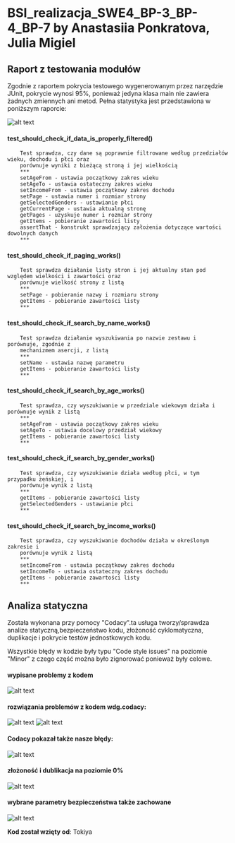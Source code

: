 # BSI_realizacja_SWE4_BP-3_BP-4_BP-7 by Anastasiia Ponkratova, Julia Migiel
## Raport z testowania modułów
Zgodnie z raportem pokrycia testowego wygenerowanym przez narzędzie JUnit, pokrycie wynosi 95%, ponieważ jedyna klasa main nie zawiera żadnych zmiennych ani metod. Pełna statystyka jest przedstawiona w poniższym raporcie:

![alt text](https://github.com/s20488/BSI_realizacja_SWE4_BP-3_BP-4_BP-7/blob/main/screens/test_coverage.png?raw=true)

#### test_should_check_if_data_is_properly_filtered()
        Test sprawdza, czy dane są poprawnie filtrowane według przedziałów wieku, dochodu i płci oraz 
        porównuje wyniki z bieżącą stroną i jej wielkością
        ***
        setAgeFrom - ustawia początkowy zakres wieku
        setAgeTo - ustawia ostateczny zakres wieku
        setIncomeFrom - ustawia początkowy zakres dochodu 
        setPage - ustawia numer i rozmiar strony
        getSelectedGenders - ustawianie płci
        getCurrentPage - ustawia aktualną stronę
        getPages - uzyskuje numer i rozmiar strony
        getItems - pobieranie zawartości listy
        assertThat - konstrukt sprawdzający założenia dotyczące wartości dowolnych danych
        ***
        
#### test_should_check_if_paging_works()
        Test sprawdza działanie listy stron i jej aktualny stan pod względem wielkości i zawartości oraz 
        porównuje wielkość strony z listą
        ***
        setPage - pobieranie nazwy i rozmiaru strony
        getItems - pobieranie zawartości listy
        ***

#### test_should_check_if_search_by_name_works()
        Test sprawdza działanie wyszukiwania po nazwie zestawu i porównuje, zgodnie z
        mechanizmem asercji, z listą
        ***
        setName - ustawia nazwę parametru
        getItems - pobieranie zawartości listy
        ***

#### test_should_check_if_search_by_age_works()
        Test sprawdza, czy wyszukiwanie w przedziale wiekowym działa i porównuje wynik z listą
        ***
        setAgeFrom - ustawia początkowy zakres wieku
        setAgeTo - ustawia docelowy przedział wiekowy
        getItems - pobieranie zawartości listy
        ***

#### test_should_check_if_search_by_gender_works()
        Test sprawdza, czy wyszukiwanie działa według płci, w tym przypadku żeńskiej, i 
        porównuje wynik z listą
        ***
        getItems - pobieranie zawartości listy
        getSelectedGenders - ustawianie płci
        ***

#### test_should_check_if_search_by_income_works()
        Test sprawdza, czy wyszukiwanie dochodów działa w określonym zakresie i 
        porównuje wynik z listą
        ***
        setIncomeFrom - ustawia początkowy zakres dochodu 
        setIncomeTo - ustawia ostateczny zakres dochodu
        getItems - pobieranie zawartości listy
        ***
        
## Analiza statyczna
Została wykonana przy pomocy "Codacy".ta usługa tworzy/sprawdza analize statyczną,bezpieczeństwo kodu, złożoność cyklomatyczna, duplikacje i pokrycie testów jednostkowych kodu.

Wszystkie błędy w kodzie były typu "Code style issues" na poziomie "Minor" z czego część można było zignorować ponieważ były celowe.
#### wypisane problemy z kodem
![alt text](https://github.com/s20488/BSI_realizacja_SWE4_BP-3_BP-4_BP-7/blob/main/screens/issues.PNG?raw=true)
#### rozwiązania problemów z kodem wdg.codacy:
![alt text](https://github.com/s20488/BSI_realizacja_SWE4_BP-3_BP-4_BP-7/blob/main/screens/prob1.PNG?raw=true)
![alt text](https://github.com/s20488/BSI_realizacja_SWE4_BP-3_BP-4_BP-7/blob/main/screens/prob2.PNG?raw=true)
#### Codacy pokazał także nasze błędy:
![alt text](https://github.com/s20488/BSI_realizacja_SWE4_BP-3_BP-4_BP-7/blob/main/screens/prob3.PNG?raw=true)
#### złożoność i dublikacja na poziomie 0%
![alt text](https://github.com/s20488/BSI_realizacja_SWE4_BP-3_BP-4_BP-7/blob/main/screens/code_qualitty.PNG?raw=true)
#### wybrane parametry bezpieczeństwa także zachowane
![alt text](https://github.com/s20488/BSI_realizacja_SWE4_BP-3_BP-4_BP-7/blob/main/screens/security.PNG?raw=true)

**Kod został wzięty od**: Tokiya
